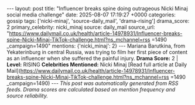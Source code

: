--- layout: post title: "Influencer breaks spine doing outrageous Nicki Minaj social media challenge" date: 2025-08-07 17:19:27 +0000 categories: gossip tags: ['nicki-minaj', 'source-daily_mail', 'drama-rising'] drama_score: 2 primary_celebrity: nicki_minaj source: daily_mail source_url: "https://www.dailymail.co.uk/health/article-14978931/Influencer-breaks-spine-Nicki-Minaj-TikTok-challenge.html?ns_mchannel=rss =1490 _campaign=1490" mentions: {'nicki_minaj': 2} --- Mariana Barutkina, from Yekaterinburg in central Russia, was trying to film her first piece of content as an influencer when she suffered the painful injury. **Drama Score:** 2 | **Level:** RISING **Celebrities Mentioned:** Nicki Minaj [Read full article at Daily Mail](https://www.dailymail.co.uk/health/article-14978931/Influencer-breaks-spine-Nicki-Minaj-TikTok-challenge.html?ns_mchannel=rss =1490 _campaign=1490) --- *This post was automatically generated from RSS feeds. Drama scores are calculated based on mention frequency and source reliability.*